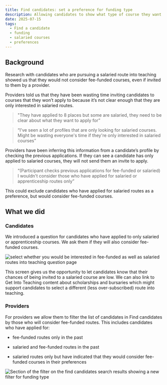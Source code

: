 ```yaml
---
title: Find candidates: set a preference for funding type
description: Allowing candidates to show what type of course they want to be invited to. 
date: 2025-07-15
tags:
  - Find a candidate
  - funding
  - salaried courses
  - preferences
---
```


## Background

Research with candidates who are pursuing a salaried route into teaching showed us that they would not consider fee-funded courses, even if invited to them by a provider.

Providers told us that they have been wasting time inviting candidates to courses that they won’t apply to because it’s not clear enough that they are only interested in salaried routes.

> "They have applied to 8 places but some are salaried, they need to be clear about what they want to apply for”

> “I've seen a lot of profiles that are only looking for salaried courses. Might be wasting everyone's time if they're only interested in salaried courses”

Providers have been inferring this information from a candidate’s profile by checking the previous applications. If they can see a candidate has only applied to salaried courses, they will not send them an invite to apply.

> “(Participant checks previous applications for fee-funded or salaried) I wouldn't consider those who have applied for salaried or apprenticeship routes only”

This could exclude candidates who have applied for salaried routes as a preference, but would consider fee-funded courses.

## What we did

### Candidates

We introduced a question for candidates who have applied to only salaried or apprenticeship courses. We ask them if they will also consider fee-funded courses.

![select whether you would be interested in fee-funded as well as salaried routes into teaching question page](funding-preference-screen.png)

This screen gives us the opportunity to let candidates know that their chances of being invited to a salaried course are low. We can also link to Get Into Teaching content about scholarships and bursaries which might support candidates to select a different (less over-subscribed) route into teaching.

### Providers

For providers we allow them to filter the list of candidates in Find candidates by those who will consider fee-funded routes. This includes candidates who have applied for:

* fee-funded routes only in the past

* salaried and fee-funded routes in the past

* salaried routes only but have indicated that they would consider fee-funded courses in their preferences

![Section of the filter on the find candidates search results showing a new filter for funding type](funding-type-filter.png)
